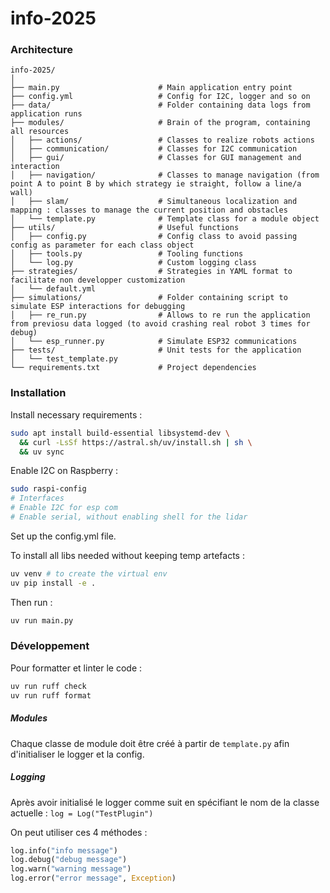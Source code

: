 # info-2025

### Architecture

```
info-2025/
│
├── main.py                      # Main application entry point
├── config.yml                   # Config for I2C, logger and so on
├── data/                        # Folder containing data logs from application runs
├── modules/                     # Brain of the program, containing all resources
│   ├── actions/                 # Classes to realize robots actions
│   ├── communication/           # Classes for I2C communication
│   ├── gui/                     # Classes for GUI management and interaction
│   ├── navigation/              # Classes to manage navigation (from point A to point B by which strategy ie straight, follow a line/a wall)
│   ├── slam/                    # Simultaneous localization and mapping : classes to manage the current position and obstacles
│   └── template.py              # Template class for a module object
├── utils/                       # Useful functions
│   ├── config.py                # Config class to avoid passing config as parameter for each class object
│   ├── tools.py                 # Tooling functions
│   └── log.py                   # Custom logging class
├── strategies/                  # Strategies in YAML format to facilitate non developper customization
│   └── default.yml
├── simulations/                 # Folder containing script to simulate ESP interactions for debugging
│   ├── re_run.py                # Allows to re run the application from previosu data logged (to avoid crashing real robot 3 times for debug)
│   └── esp_runner.py            # Simulate ESP32 communications
├── tests/                       # Unit tests for the application
│   └── test_template.py
└── requirements.txt             # Project dependencies

```

### Installation

Install necessary requirements :

```bash
sudo apt install build-essential libsystemd-dev \
  && curl -LsSf https://astral.sh/uv/install.sh | sh \
  && uv sync
```

Enable I2C on Raspberry :

```bash
sudo raspi-config
# Interfaces
# Enable I2C for esp com
# Enable serial, without enabling shell for the lidar
```

Set up the config.yml file.

To install all libs needed without keeping temp artefacts :

```bash
uv venv # to create the virtual env
uv pip install -e .
```

Then run :

```bash
uv run main.py
```

### Développement

Pour formatter et linter le code :

```bash
uv run ruff check
uv run ruff format
```

##### Modules

Chaque classe de module doit être créé à partir de `template.py` afin d'initialiser le logger et la
config.

##### Logging

Après avoir initialisé le logger comme suit en spécifiant le nom de la classe actuelle :
`log = Log("TestPlugin")`

On peut utiliser ces 4 méthodes :

```python
log.info("info message")
log.debug("debug message")
log.warn("warning message")
log.error("error message", Exception)
```
